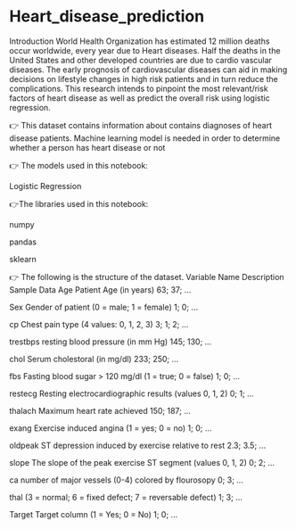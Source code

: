 # Heart_disease_prediction

Introduction
World Health Organization has estimated 12 million deaths occur worldwide, every year due to Heart diseases. Half the deaths in the United States and other developed countries are due to cardio vascular diseases. The early prognosis of cardiovascular diseases can aid in making decisions on lifestyle changes in high risk patients and in turn reduce the complications. This research intends to pinpoint the most relevant/risk factors of heart disease as well as predict the overall risk using logistic regression.

👉 This dataset contains information about contains diagnoses of heart disease patients. Machine learning model is needed in order to determine whether a person has heart disease or not

👉 The models used in this notebook:

Logistic Regression

👉The libraries used in this notebook:

numpy

pandas

sklearn 




👉 The following is the structure of the dataset.
Variable Name	Description	Sample Data
Age	Patient Age
(in years)	63; 37; ...

Sex	Gender of patient
(0 = male; 1 = female)	1; 0; ...

cp	Chest pain type
(4 values: 0, 1, 2, 3)	3; 1; 2; ...

trestbps	resting blood pressure
(in mm Hg)	145; 130; ...

chol	Serum cholestoral
(in mg/dl)	233; 250; ...

fbs	Fasting blood sugar > 120 mg/dl
(1 = true; 0 = false)	1; 0; ...

restecg	Resting electrocardiographic results
(values 0, 1, 2)	0; 1; ...

thalach	Maximum heart rate achieved	150; 187; ...

exang 	Exercise induced angina
(1 = yes; 0 = no)	1; 0; ...


oldpeak	ST depression induced by exercise relative to rest	2.3; 3.5; ...

slope	The slope of the peak exercise ST segment
(values 0, 1, 2)	0; 2; ...

ca	number of major vessels (0-4) colored by flourosopy	0; 3; ...

thal	(3 = normal; 6 = fixed defect; 7 = reversable defect)	1; 3; ...

Target	Target column
(1 = Yes; 0 = No)	1; 0; ...
